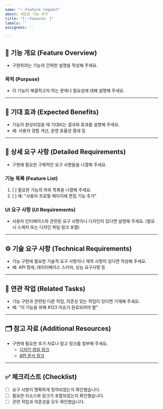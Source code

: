 ```yaml
---
name: "✨:Feature request"
about: 새로운 기능 추가
title: "[✨:Feature: ]"
labels: ''
assignees: ''

---
```


## 📌 기능 개요 (Feature Overview)
- 구현하려는 기능의 간략한 설명을 작성해 주세요. 

### 목적 (Purpose)
- 이 기능이 해결하고자 하는 문제나 필요성에 대해 설명해 주세요.

---

## 🎯 기대 효과 (Expected Benefits)
- 기능이 완성되었을 때 기대되는 결과와 효과를 설명해 주세요.
- 예: 사용자 경험 개선, 운영 효율성 증대 등

---

## 📝 상세 요구 사항 (Detailed Requirements)
- 구현에 필요한 구체적인 요구 사항들을 나열해 주세요.

### 기능 목록 (Feature List)
1. [ ] 필요한 기능의 하위 목록을 나열해 주세요.
2. [ ] 예: "사용자 프로필 페이지에 편집 기능 추가"

### UI 요구 사항 (UI Requirements)
- 사용자 인터페이스와 관련된 요구 사항이나 디자인이 있다면 설명해 주세요. (필요시 스케치 또는 디자인 파일 링크 포함)

---

## ⚙️ 기술 요구 사항 (Technical Requirements)
- 기능 구현에 필요한 기술적 요구 사항이나 제약 사항이 있다면 작성해 주세요.
- 예: API 명세, 데이터베이스 스키마, 성능 요구사항 등

---

## 🔄 연관 작업 (Related Tasks)
- 기능 구현과 관련된 다른 작업, 의존성 있는 작업이 있다면 기재해 주세요.
- 예: "이 기능을 위해 #123 이슈가 완료되어야 함"

---

## 🗂 참고 자료 (Additional Resources)
- 구현에 필요한 추가 자료나 참고 링크를 첨부해 주세요.
  - [디자인 파일 링크](URL)
  - [API 문서 링크](URL)

---

## ✅ 체크리스트 (Checklist)
- [ ] 요구 사항이 명확하게 정의되었는지 확인했습니다.
- [ ] 필요한 리소스와 링크가 포함되었는지 확인했습니다.
- [ ] 관련 작업과 의존성을 모두 확인했습니다.
